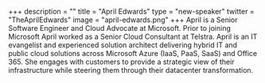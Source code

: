 +++
description = ""
title = "April Edwards"
type = "new-speaker"
twitter = "TheAprilEdwards"
image = "april-edwards.png"
+++
April is a Senior Software Engineer and Cloud Advocate at Microsoft. Prior to joining Microsoft April worked as a Senior Cloud Consultant at Telstra. April is an IT evangelist and experienced solution architect delivering hybrid IT and public cloud solutions across Microsoft Azure (IaaS, PaaS, SaaS) and Office 365. She engages with customers to provide a strategic view of their infrastructure while steering them through their datacenter transformation.